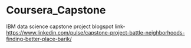 # Coursera_Capstone
IBM data science capstone project 
blogspot link-https://www.linkedin.com/pulse/capstone-project-battle-neighborhoods-finding-better-place-barik/
